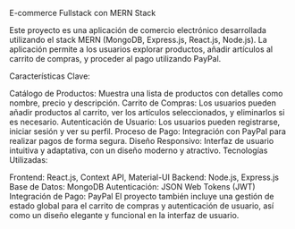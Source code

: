 E-commerce Fullstack con MERN Stack

Este proyecto es una aplicación de comercio electrónico desarrollada utilizando el stack MERN (MongoDB, Express.js, React.js, Node.js). La aplicación permite a los usuarios explorar productos, añadir artículos al carrito de compras, y proceder al pago utilizando PayPal.

Características Clave:

Catálogo de Productos: Muestra una lista de productos con detalles como nombre, precio y descripción.
Carrito de Compras: Los usuarios pueden añadir productos al carrito, ver los artículos seleccionados, y eliminarlos si es necesario.
Autenticación de Usuario: Los usuarios pueden registrarse, iniciar sesión y ver su perfil.
Proceso de Pago: Integración con PayPal para realizar pagos de forma segura.
Diseño Responsivo: Interfaz de usuario intuitiva y adaptativa, con un diseño moderno y atractivo.
Tecnologías Utilizadas:

Frontend: React.js, Context API, Material-UI
Backend: Node.js, Express.js
Base de Datos: MongoDB
Autenticación: JSON Web Tokens (JWT)
Integración de Pago: PayPal
El proyecto también incluye una gestión de estado global para el carrito de compras y autenticación de usuario, así como un diseño elegante y funcional en la interfaz de usuario.

